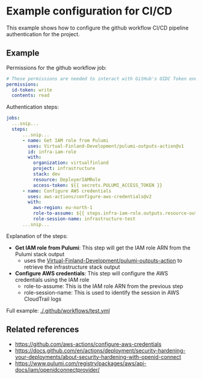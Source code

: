 # Example configuration for CI/CD

This example shows how to configure the github workflow CI/CD pipeline authentication for the project.

## Example

Permissions for the github workflow job:

```yaml
# These permissions are needed to interact with GitHub's OIDC Token endpoint.
permissions:
  id-token: write
  contents: read
```

Authentication steps:

```yaml
jobs:
  ...snip...
  steps:
      ...snip...
      - name: Get IAM role from Pulumi
        uses: Virtual-Finland-Development/pulumi-outputs-action@v1
        id: infra-iam-role
        with:
          organization: virtualfinland
          project: infrastructure
          stack: dev
          resource: DeployerIAMRole
          access-token: ${{ secrets.PULUMI_ACCESS_TOKEN }}
      - name: Configure AWS credentials
        uses: aws-actions/configure-aws-credentials@v2
        with:
          aws-region: eu-north-1
          role-to-assume: ${{ steps.infra-iam-role.outputs.resource-output }}
          role-session-name: infrastructure-test
      ...snip...
```

Explanation of the steps:

- **Get IAM role from Pulumi**: This step will get the IAM role ARN from the Pulumi stack output
  - uses the [Virtual-Finland-Development/pulumi-outputs-action](https://github.com/Virtual-Finland-Development/pulumi-outputs-action) to retrieve the infrastructure stack output
- **Configure AWS credentials**: This step will configure the AWS credentials using the IAM role
  - role-to-assume: This is the IAM role ARN from the previous step
  - role-session-name: This is used to identify the session in AWS CloudTrail logs

Full example: [./.github/workflows/test.yml](./.github/workflows/test.yml)

## Related references

- https://github.com/aws-actions/configure-aws-credentials
- https://docs.github.com/en/actions/deployment/security-hardening-your-deployments/about-security-hardening-with-openid-connect
- https://www.pulumi.com/registry/packages/aws/api-docs/iam/openidconnectprovider/
